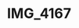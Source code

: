 ---
pid: '124'
layout: photos
title: IMG_4167
filename: IMG_4257.jpg
caption: 
previous_pid: '123'
next_pid: '125'
permalink: "/photos/124.html"
---